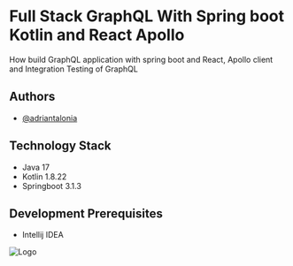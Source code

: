 # Full Stack GraphQL With Spring boot Kotlin and React Apollo

How build GraphQL application with spring boot and React, Apollo client and Integration Testing of GraphQL


## Authors

- [@adriantalonia](https://www.github.com/adriantalonia)

## Technology Stack

- Java 17
- Kotlin 1.8.22
- Springboot 3.1.3

## Development Prerequisites

- Intellij IDEA


![Logo](https://www.viralpatel.net/app/uploads/2019/07/graphql-spring-boot-logo.png)
